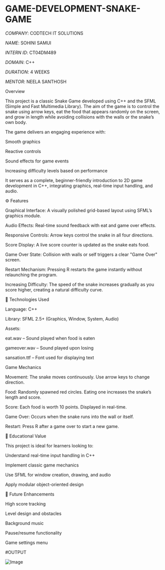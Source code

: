 # GAME-DEVELOPMENT-SNAKE-GAME

*COMPANY*: CODTECH IT SOLUTIONS

*NAME*: SOHINI SAMUI

*INTERN ID*: CT04DM489

*DOMAIN*: C++

*DURATION*: 4 WEEKS

*MENTOR*: NEELA SANTHOSH

Overview

This project is a classic Snake Game developed using C++ and the SFML (Simple and Fast Multimedia Library). The aim of the game is to control the snake using arrow keys, eat the food that appears randomly on the screen, and grow in length while avoiding collisions with the walls or the snake’s own body.

The game delivers an engaging experience with:

Smooth graphics

Reactive controls

Sound effects for game events

Increasing difficulty levels based on performance

It serves as a complete, beginner-friendly introduction to 2D game development in C++, integrating graphics, real-time input handling, and audio.

⚙ Features

Graphical Interface: A visually polished grid-based layout using SFML’s graphics module.

Audio Effects: Real-time sound feedback with eat and game over effects.

Responsive Controls: Arrow keys control the snake in all four directions.

Score Display: A live score counter is updated as the snake eats food.

Game Over State: Collision with walls or self triggers a clear "Game Over" screen.

Restart Mechanism: Pressing R restarts the game instantly without relaunching the program.

Increasing Difficulty: The speed of the snake increases gradually as you score higher, creating a natural difficulty curve.

🔧 Technologies Used

Language: C++

Library: SFML 2.5+ (Graphics, Window, System, Audio)

Assets:

eat.wav – Sound played when food is eaten

gameover.wav – Sound played upon losing

sansation.ttf – Font used for displaying text

Game Mechanics

Movement: The snake moves continuously. Use arrow keys to change direction.

Food: Randomly spawned red circles. Eating one increases the snake’s length and score.

Score: Each food is worth 10 points. Displayed in real-time.

Game Over: Occurs when the snake runs into the wall or itself.

Restart: Press R after a game over to start a new game.

📌 Educational Value

This project is ideal for learners looking to:

Understand real-time input handling in C++

Implement classic game mechanics

Use SFML for window creation, drawing, and audio

Apply modular object-oriented design

🧠 Future Enhancements

High score tracking

Level design and obstacles

Background music

Pause/resume functionality

Game settings menu

#OUTPUT

![Image](https://github.com/user-attachments/assets/04f6eed1-d414-4f6e-8c44-8c257a03cfc9)
